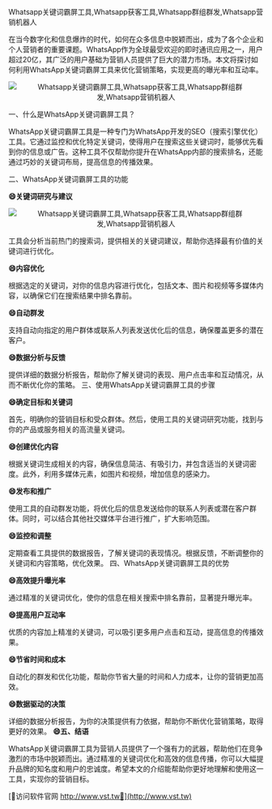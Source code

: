 Whatsapp关键词霸屏工具,Whatsapp获客工具,Whatsapp群组群发,Whatsapp营销机器人

在当今数字化和信息爆炸的时代，如何在众多信息中脱颖而出，成为了各个企业和个人营销者的重要课题。WhatsApp作为全球最受欢迎的即时通讯应用之一，用户超过20亿，其广泛的用户基础为营销人员提供了巨大的潜力市场。本文将探讨如何利用WhatsApp关键词霸屏工具来优化营销策略，实现更高的曝光率和互动率。

 <center><img src="https://vst.tw/MP4/tuiguang/png/1.png" alt="Whatsapp关键词霸屏工具,Whatsapp获客工具,Whatsapp群组群发,Whatsapp营销机器人"></center>

一、什么是WhatsApp关键词霸屏工具？

WhatsApp关键词霸屏工具是一种专门为WhatsApp开发的SEO（搜索引擎优化）工具。它通过监控和优化特定关键词，使得用户在搜索这些关键词时，能够优先看到你的信息或广告。这种工具不仅帮助你提升在WhatsApp内部的搜索排名，还能通过巧妙的关键词布局，提高信息的传播效果。

二、WhatsApp关键词霸屏工具的功能

**😄关键词研究与建议**

 <center><img src="https://vst.tw/MP4/tuiguang/png/0.png" alt="Whatsapp关键词霸屏工具,Whatsapp获客工具,Whatsapp群组群发,Whatsapp营销机器人"></center>

工具会分析当前热门的搜索词，提供相关的关键词建议，帮助你选择最有价值的关键词进行优化。

**😄内容优化**

根据选定的关键词，对你的信息内容进行优化，包括文本、图片和视频等多媒体内容，以确保它们在搜索结果中排名靠前。

**😄自动群发**

支持自动向指定的用户群体或联系人列表发送优化后的信息，确保覆盖更多的潜在客户。

**😄数据分析与反馈**

提供详细的数据分析报告，帮助你了解关键词的表现、用户点击率和互动情况，从而不断优化你的策略。
三、使用WhatsApp关键词霸屏工具的步骤

**😄确定目标和关键词**

首先，明确你的营销目标和受众群体。然后，使用工具的关键词研究功能，找到与你的产品或服务相关的高流量关键词。

**😄创建优化内容**

根据关键词生成相关的内容，确保信息简洁、有吸引力，并包含适当的关键词密度。此外，利用多媒体元素，如图片和视频，增加信息的感染力。

**😄发布和推广**

使用工具的自动群发功能，将优化后的信息发送给你的联系人列表或潜在客户群体。同时，可以结合其他社交媒体平台进行推广，扩大影响范围。

**😄监控和调整**

定期查看工具提供的数据报告，了解关键词的表现情况。根据反馈，不断调整你的关键词和内容策略，优化效果。
四、WhatsApp关键词霸屏工具的优势

**😄高效提升曝光率**

通过精准的关键词优化，使你的信息在相关搜索中排名靠前，显著提升曝光率。

**😄提高用户互动率**

优质的内容加上精准的关键词，可以吸引更多用户点击和互动，提高信息的传播效果。

**😄节省时间和成本**

自动化的群发和优化功能，帮助你节省大量的时间和人力成本，让你的营销更加高效。

**😄数据驱动的决策**

详细的数据分析报告，为你的决策提供有力依据，帮助你不断优化营销策略，取得更好的效果。
**😄五、结语**

WhatsApp关键词霸屏工具为营销人员提供了一个强有力的武器，帮助他们在竞争激烈的市场中脱颖而出。通过精准的关键词优化和高效的信息传播，你可以大幅提升品牌的知名度和用户的忠诚度。希望本文的介绍能帮助你更好地理解和使用这一工具，实现你的营销目标。


[👻访问软件官网 http://www.vst.tw👻](http://www.vst.tw)
